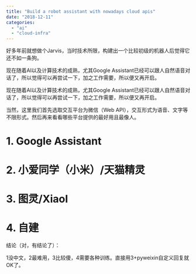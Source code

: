 ```yaml
---
title: "Build a robot assistant with nowadays cloud apis"
date: "2018-12-11"
categories: 
  - "ai"
  - "cloud-infra"
---
```


好多年前就想做个Jarvis，当时技术所限，构建出一个比较初级的机器人后觉得它还不如一条狗。

现在随着AI以及计算技术的成熟，尤其Google Assistant已经可以跟人自然语音对话了，所以觉得可以再尝试一下，加之工作需要，所以便又再开启。

现在随着AI以及计算技术的成熟，尤其Google Assistant已经可以跟人自然语音对话了，所以觉得可以再尝试一下，加之工作需要，所以便又再开启。

当然，这里我们首先选取交互平台为微信（Web API），交互形式为语音、文字等不限形式。然后再来看看哪些平台提供的最好用且最像人。

# 1\. Google Assistant

# 2\. 小爱同学（小米）/天猫精灵

# 3\. 图灵/XiaoI

# 4\. 自建

结论（对，有结论了）：

1没中文，2最难用，3比较傻，4需要各种训练。直接用3+pyweixin自定义回复就OK了。
